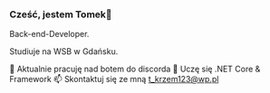 <!--
### Hi there 👋
**7beat/7beat** is a ✨ _special_ ✨ repository because its `README.md` (this file) appears on your GitHub profile.

Here are some ideas to get you started:

- 🔭 I’m currently working on ...
- 🌱 I’m currently learning ...
- 👯 I’m looking to collaborate on ...
- 🤔 I’m looking for help with ...
- 💬 Ask me about ...
- 📫 How to reach me: ...
- 😄 Pronouns: ...
- ⚡ Fun fact: ...
-->

### Cześć, jestem Tomek👋
Back-end-Developer.

Studiuje na WSB w Gdańsku.

🔭 Aktualnie pracuję nad botem do discorda
🌱 Uczę się .NET Core & Framework
📫 Skontaktuj się ze mną t_krzem123@wp.pl
